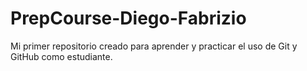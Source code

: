 # PrepCourse-Diego-Fabrizio
Mi primer repositorio creado para aprender y practicar el uso de Git y GitHub como estudiante.
